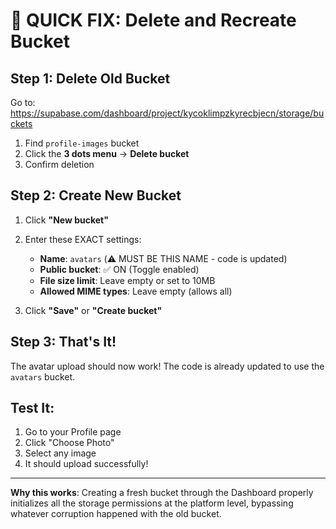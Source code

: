 # 🚀 QUICK FIX: Delete and Recreate Bucket

## Step 1: Delete Old Bucket
Go to: https://supabase.com/dashboard/project/kycoklimpzkyrecbjecn/storage/buckets

1. Find `profile-images` bucket
2. Click the **3 dots menu** → **Delete bucket**
3. Confirm deletion

## Step 2: Create New Bucket
1. Click **"New bucket"**
2. Enter these EXACT settings:
   - **Name**: `avatars` (⚠️ MUST BE THIS NAME - code is updated)
   - **Public bucket**: ✅ ON (Toggle enabled)
   - **File size limit**: Leave empty or set to 10MB
   - **Allowed MIME types**: Leave empty (allows all)

3. Click **"Save"** or **"Create bucket"**

## Step 3: That's It!
The avatar upload should now work! The code is already updated to use the `avatars` bucket.

## Test It:
1. Go to your Profile page
2. Click "Choose Photo"
3. Select any image
4. It should upload successfully!

---

**Why this works**: Creating a fresh bucket through the Dashboard properly initializes all the storage permissions at the platform level, bypassing whatever corruption happened with the old bucket.